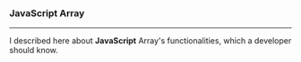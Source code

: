 ### JavaScript Array
***

I described here about **JavaScript** Array's functionalities, which a developer should know.
